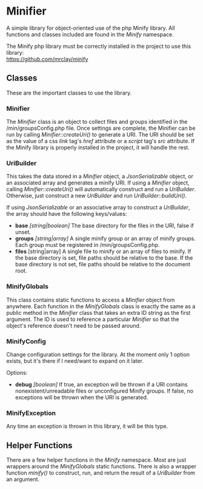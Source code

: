 # Minifier

A simple library for object-oriented use of the php Minify library. All functions and classes included are found in the *Minify* namespace.

The Minify php library must be correctly installed in the project to use this library:<br> https://github.com/mrclay/minify

Classes
-------

These are the important classes to use the library.

### Minifier

The *Minifier* class is an object to collect files and groups identified in the /min/groupsConfig.php file. Once settings are complete, the Minifier can be run by calling *Minifier::createUri()* to generate a URI. The URI should be set as the value of a css *link* tag's *href* attribute or a *script* tag's *src* attribute. If the Minify library is properly installed in the project, it will handle the rest.

### UriBuilder

This takes the data stored in a *Minifier* object, a *JsonSerializable* object, or an associated array and generates a minify URI. If using a *Minifier* object, calling *Minifier::createUri()* will automatically construct and run a *UriBuilder*. Otherwise, just construct a new *UriBuilder* and run *UriBuilder::buildUri()*.

If using *JsonSerializable* or an associative array to construct a *UriBuilder*, the array should have the following keys/values:

* **base** *[string|boolean]* The base directory for the files in the URI, false if unset.
* **groups** *[string|array]* A single minify group or an array of minify groups. Each group must be registered in /min/groupsConfig.php.
* **files** [string|array] A single file to minify or an array of files to minify. If the base directory is set, file paths should be relative to the base. If the base directory is not set, file paths should be relative to the document root.
 
### MinifyGlobals

This class contains static functions to access a *Minifier* object from anywhere. Each function in the *MinifyGlobals* class is exactly the same as a public method in the *Minifier* class that takes an extra ID string as the first argument. The ID is used to reference a particular *Minifier* so that the object's reference doesn't need to be passed around.

### MinifyConfig

Change configuration settings for the library. At the moment only 1 option exists, but it's there if I need/want to expand on it later.

Options:

* **debug** *[boolean]* If true, an exception will be thrown if a URI contains nonexistent/unreadable files or unconfigured Minify groups. If false, no exceptions will be thrown when the URI is generated.

### MinifyException

Any time an exception is thrown in this library, it will be this type.

Helper Functions
----------------

There are a few helper functions in the *Minify* namespace. Most are just wrappers around the *MinifyGlobals* static functions. There is also a wrapper function *minify()* to construct, run, and return the result of a *UriBuilder* from an argument.
